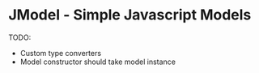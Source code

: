 JModel - Simple Javascript Models
=======


TODO:
* Custom type converters
* Model constructor should take model instance